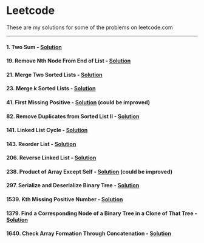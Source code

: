 # Leetcode

These are my solutions for some of the problems on leetcode.com

---

#### 1. Two Sum - [Solution](./1.py)
#### 19. Remove Nth Node From End of List - [Solution](./19.py)
#### 21. Merge Two Sorted Lists - [Solution](./21.py)
#### 23. Merge k Sorted Lists - [Solution](./23.py)
#### 41. First Missing Positive - [Solution](./41.py) (could be improved)
#### 82. Remove Duplicates from Sorted List II - [Solution](./82.py)
#### 141. Linked List Cycle - [Solution](./141.py)
#### 143. Reorder List - [Solution](./143.py)
#### 206. Reverse Linked List - [Solution](./206.py)
#### 238. Product of Array Except Self - [Solution](./238.py) (could be improved)
#### 297. Serialize and Deserialize Binary Tree - [Solution](./297.py)
#### 1539. Kth Missing Positive Number - [Solution](./1539.py)
#### 1379. Find a Corresponding Node of a Binary Tree in a Clone of That Tree - [Solution](./1379.py)
#### 1640. Check Array Formation Through Concatenation - [Solution](./1640.py)
